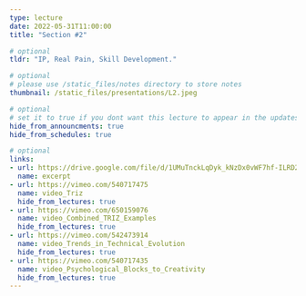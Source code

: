 ```yaml
---
type: lecture
date: 2022-05-31T11:00:00
title: "Section #2"

# optional
tldr: "IP, Real Pain, Skill Development."

# optional
# please use /static_files/notes directory to store notes
thumbnail: /static_files/presentations/L2.jpeg

# optional
# set it to true if you dont want this lecture to appear in the updates section
hide_from_announcments: true
hide_from_schedules: true

# optional
links:
- url: https://drive.google.com/file/d/1UMuTnckLqDyk_kNzDx0vWF7hf-ILRD2h/view?usp=sharing
  name: excerpt
- url: https://vimeo.com/540717475
  name: video_Triz
  hide_from_lectures: true
- url: https://vimeo.com/650159076
  name: video_Combined_TRIZ_Examples
  hide_from_lectures: true
- url: https://vimeo.com/542473914
  name: video_Trends_in_Technical_Evolution
  hide_from_lectures: true
- url: https://vimeo.com/540717435
  name: video_Psychological_Blocks_to_Creativity
  hide_from_lectures: true
---
```


